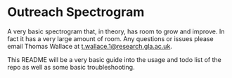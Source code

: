 # Outreach Spectrogram
A very basic spectrogram that, in theory, has room to grow and improve.
In fact it has a very large amount of room. Any questions or issues please
email Thomas Wallace at t.wallace.1@research.gla.ac.uk.

This README will be a very basic guide into the usage and todo list of the repo
as well as some basic troubleshooting.


